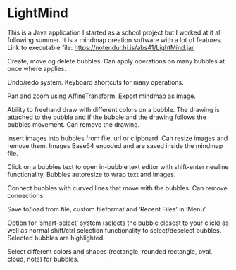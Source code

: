 # LightMind
This is a Java application I started as a school project but I worked at it all following summer. It is a mindmap creation software with a lot of features. Link to executable file: https://notendur.hi.is/abs41/LightMind.jar

Create, move og delete bubbles. Can apply operations on many bubbles at once where applies.

Undo/redo system. Keyboard shortcuts for many operations.

Pan and zoom using AffineTransform. Export mindmap as image.

Ability to freehand draw with different colors on a bubble. The drawing is attached to the bubble and if the bubble and the drawing follows the bubbles movement. Can remove the drawing.

Insert images into bubbles from file, url or clipboard. Can resize images and remove them. Images Base64 encoded and are saved inside the mindmap file.

Click on a bubbles text to open in-bubble text editor with shift-enter newline functionality. Bubbles autoresize to wrap text and images.

Connect bubbles with curved lines that move with the bubbles. Can remove connections.

Save to/load from file, custom fileformat and ‘Recent Files’ in ‘Menu’.  

Option for ‘smart-select’ system (selects the bubble closest to your click) as well as normal shift/ctrl selection functionality to select/deselect bubbles. Selected bubbles are highlighted.

Select different colors and shapes (rectangle, rounded rectangle, oval, cloud, note) for bubbles.
